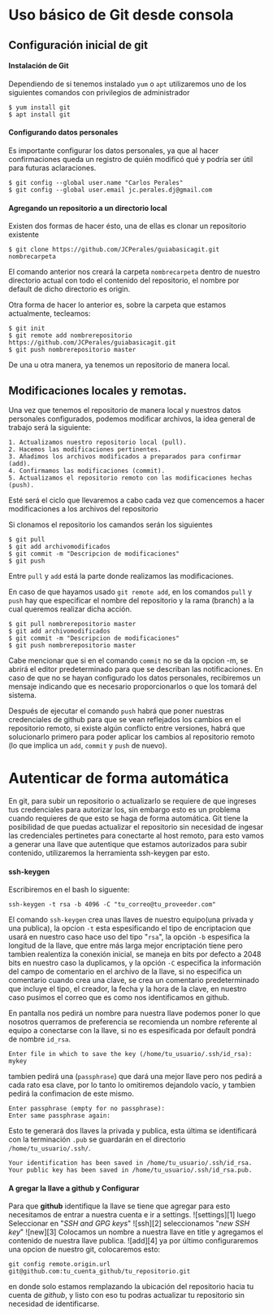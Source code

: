 # Uso básico de Git desde consola

## Configuración inicial de git

#### Instalación de Git

Dependiendo de si tenemos instalado `yum` o `apt` utilizaremos uno de los siguientes comandos con privilegios de administrador

~~~~
$ yum install git
$ apt install git
~~~~

#### Configurando datos personales

Es importante configurar los datos personales, ya que al hacer confirmaciones queda un registro de quién modificó qué y podría ser útil para futuras aclaraciones.

~~~
$ git config --global user.name "Carlos Perales"
$ git config --global user.email jc.perales.dj@gmail.com
~~~

#### Agregando un repositorio a un directorio local

Existen dos formas de hacer ésto, una de ellas es clonar un repositorio existente 

~~~
$ git clone https://github.com/JCPerales/guiabasicagit.git nombrecarpeta
~~~

El comando anterior nos creará la carpeta `nombrecarpeta` dentro de nuestro directorio actual con todo el contenido del repositorio, el nombre por default de dicho directorio es origin.

Otra forma de hacer lo anterior es, sobre la carpeta que estamos actualmente, tecleamos:

~~~~
$ git init
$ git remote add nombrerepositorio https://github.com/JCPerales/guiabasicagit.git
$ git push nombrerepositorio master
~~~~

De una u otra manera, ya tenemos un repositorio de manera local.

## Modificaciones locales y remotas.

Una vez que tenemos el repositorio de manera local y nuestros datos personales configurados, podemos modificar archivos, la idea general de trabajo será la siguiente:

	1. Actualizamos nuestro repositorio local (pull).
	2. Hacemos las modificaciones pertinentes.
	3. Añadimos los archivos modificados a preparados para confirmar (add).
	4. Confirmamos las modificaciones (commit).
	5. Actualizamos el repositorio remoto con las modificaciones hechas (push).

Esté será el ciclo que llevaremos a cabo cada vez que comencemos a hacer modificaciones a los archivos del repositorio

Si clonamos el repositorio los camandos serán los siguientes

~~~
$ git pull
$ git add archivomodificados
$ git commit -m "Descripcion de modificaciones"
$ git push
~~~

Entre `pull` y `add` está la parte donde realizamos las modificaciones.

En caso de que hayamos usado `git remote add`, en los comandos `pull` y `push` hay que especificar el nombre del repositorio y la rama (branch) a la cual queremos realizar dicha acción.

~~~
$ git pull nombrerepositorio master
$ git add archivomodificados
$ git commit -m "Descripcion de modificaciones"
$ git push nombrerepositorio master
~~~

Cabe mencionar que si en el comando `commit` no se da la opcion -m, se abrirá el editor predeterminado para que se describan las notificaciones. En caso de que no se hayan configurado los datos personales, recibiremos un mensaje indicando que es necesario proporcionarlos o que los tomará del sistema.

Después de ejecutar el comando `push` habrá que poner nuestras credenciales de github para que se vean reflejados los cambios en el repositorio remoto, si existe algún conflicto entre versiones, habrá que solucionarlo primero para poder aplicar los cambios al repositorio remoto (lo que implica un `add`, `commit` y `push` de nuevo).

# Autenticar de forma automática

En git, para subir un repositorio o actualizarlo se requiere de que ingreses tus credenciales para autorizar los, sin embargo esto es un problema cuando requieres de que esto se haga de forma automática. Git tiene la posibilidad de que puedas actualizar el repositorio sin necesidad de ingesar las credenciales pertinetes para conectarte al host remoto, para esto vamos a generar una llave que autentique que estamos autorizados para subir contenido, utilizaremos la herramienta ssh-keygen par esto.

#### ssh-keygen

Escribiremos en el bash lo siguente:
~~~~~
ssh-keygen -t rsa -b 4096 -C "tu_correo@tu_proveedor.com"
~~~~~
El comando `ssh-keygen` crea unas llaves de nuestro equipo(una privada y una publica), la opcion `-t` esta espesificando el tipo de encriptacion que usará en nuestro caso hace uso del tipo "`rsa`", la opción `-b` espesifica la longitud de la llave, que entre más larga mejor encriptación tiene pero tambien realentiza la conexión inicial, se maneja en bits por defecto a 2048 bits en nuestro caso la duplicamos, y la opción `-C` especifica la información del campo de comentario en el archivo de la llave, si no especifica un comentario cuando crea una clave, se crea un comentario predeterminado que incluye el tipo, el creador, la fecha y la hora de la clave, en nuestro caso pusimos el correo que es como nos identificamos en github.

En pantalla nos pedirá un nombre para nuestra llave podemos poner lo que nosotros querramos de preferencia se recomienda un nombre referente al equipo a conectarse con la llave, si no es espesificada por default pondrá de nombre `id_rsa`.

~~~~~
Enter file in which to save the key (/home/tu_usuario/.ssh/id_rsa): mykey
~~~~~
 tambien pedirá una (`passphrase`) que dará una mejor llave pero nos pedirá a cada rato esa clave, por lo tanto lo omitiremos dejandolo vacío, y tambien pedirá la confimacion de este mismo.
~~~~~
Enter passphrase (empty for no passphrase):
Enter same passphrase again:
~~~~~
Esto te generará dos llaves la privada y publica, esta última se identificará con la terminación `.pub` se guardarán en el directorio `/home/tu_usuario/.ssh/`.
~~~~~
Your identification has been saved in /home/tu_usuario/.ssh/id_rsa.
Your public key has been saved in /home/tu_usuario/.ssh/id_rsa.pub.
~~~~~
#### A gregar la llave a github y Configurar

Para que **github** identifique la llave se tiene que agregar para esto necesitamos de entrar a nuestra cuenta e ir a settings.
![settings][1]
luego Seleccionar en "*SSH and GPG keys*"
![ssh][2]
seleccionamos "*new SSH key*"
![new][3]
Colocamos un nombre a nuestra llave en title y agregamos el contenido de nuestra llave publica.
![add][4]
ya por último configuraremos una opcion de nuestro git, colocaremos esto:
~~~~~~
git config remote.origin.url git@github.com:tu_cuenta_github/tu_repositorio.git
~~~~~~
en donde solo estamos remplazando la ubicación del repositorio hacia tu cuenta de *github*, y listo con eso tu podras actualizar tu repositorio sin necesidad de identificarse.
